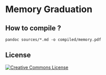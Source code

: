 Memory Graduation
=================

## How to compile ?

    pandoc sources/*.md -o compiled/memory.pdf
    
## License

<a rel="license" href="http://creativecommons.org/licenses/by-nc-nd/4.0/"><img alt="Creative Commons License" style="border-width:0" src="https://i.creativecommons.org/l/by-nc-nd/4git p.0/88x31.png" /></a>